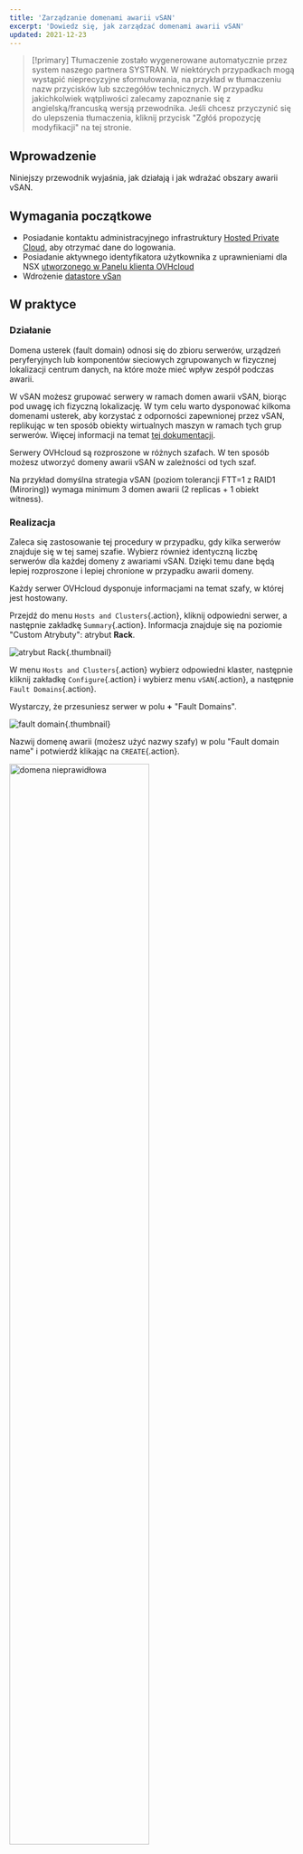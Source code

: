 ```yaml
---
title: 'Zarządzanie domenami awarii vSAN'
excerpt: 'Dowiedz się, jak zarządzać domenami awarii vSAN'
updated: 2021-12-23
---
```


> [!primary]
> Tłumaczenie zostało wygenerowane automatycznie przez system naszego partnera SYSTRAN. W niektórych przypadkach mogą wystąpić nieprecyzyjne sformułowania, na przykład w tłumaczeniu nazw przycisków lub szczegółów technicznych. W przypadku jakichkolwiek wątpliwości zalecamy zapoznanie się z angielską/francuską wersją przewodnika. Jeśli chcesz przyczynić się do ulepszenia tłumaczenia, kliknij przycisk "Zgłóś propozycję modyfikacji" na tej stronie.
> 

## Wprowadzenie

Niniejszy przewodnik wyjaśnia, jak działają i jak wdrażać obszary awarii vSAN.

## Wymagania początkowe

- Posiadanie kontaktu administracyjnego infrastruktury [Hosted Private Cloud](https://www.ovhcloud.com/pl/enterprise/products/hosted-private-cloud/), aby otrzymać dane do logowania.
- Posiadanie aktywnego identyfikatora użytkownika z uprawnieniami dla NSX [utworzonego w Panelu klienta OVHcloud](/links/manager)
- Wdrożenie [datastore vSan](/pages/hosted_private_cloud/hosted_private_cloud_powered_by_vmware/vmware_vsan)

## W praktyce

### Działanie

Domena usterek (fault domain) odnosi się do zbioru serwerów, urządzeń peryferyjnych lub komponentów sieciowych zgrupowanych w fizycznej lokalizacji centrum danych, na które może mieć wpływ zespół podczas awarii.

W vSAN możesz grupować serwery w ramach domen awarii vSAN, biorąc pod uwagę ich fizyczną lokalizację.
W tym celu warto dysponować kilkoma domenami usterek, aby korzystać z odporności zapewnionej przez vSAN, replikując w ten sposób obiekty wirtualnych maszyn w ramach tych grup serwerów. Więcej informacji na temat [tej dokumentacji](https://core.vmware.com/resource/vmware-vsan-design-guide#sec8-sub3).

Serwery OVHcloud są rozproszone w różnych szafach. W ten sposób możesz utworzyć domeny awarii vSAN w zależności od tych szaf.

Na przykład domyślna strategia vSAN (poziom tolerancji FTT=1 z RAID1 (Miroring)) wymaga minimum 3 domen awarii (2 replicas + 1 obiekt witness).

### Realizacja

Zaleca się zastosowanie tej procedury w przypadku, gdy kilka serwerów znajduje się w tej samej szafie. Wybierz również identyczną liczbę serwerów dla każdej domeny z awariami vSAN.
Dzięki temu dane będą lepiej rozproszone i lepiej chronione w przypadku awarii domeny.

Każdy serwer OVHcloud dysponuje informacjami na temat szafy, w której jest hostowany.

Przejdź do menu `Hosts and Clusters`{.action}, kliknij odpowiedni serwer, a następnie zakładkę `Summary`{.action}. Informacja znajduje się na poziomie "Custom Atrybuty": atrybut **Rack**.

![atrybut Rack](images/01.png){.thumbnail}

W menu `Hosts and Clusters`{.action} wybierz odpowiedni klaster, następnie kliknij zakładkę `Configure`{.action} i wybierz menu `vSAN`{.action}, a następnie `Fault Domains`{.action}.

Wystarczy, że przesuniesz serwer w polu **+** "Fault Domains".

![fault domain](images/02.png){.thumbnail}

Nazwij domenę awarii (możesz użyć nazwy szafy) w polu "Fault domain name" i potwierdź klikając na `CREATE`{.action}.

<img src="https://raw.githubusercontent.com/ovh/docs/develop/pages/hosted_private_cloud/hosted_private_cloud_powered_by_vmware/vmware_vsan_fault_domain/images/03.png" alt="domena nieprawidłowa" class="thumbnail" width="70%" height="70%">

Następnie będziesz mógł śledzić postęp zadania tworzenia domeny z awarią w oknie `Recent Tasks`{.action}.

![brat task](images/04.png){.thumbnail}

Powtórz operację na tyle różnych obszarach awarii, że są różne szafy.

![dodanie wielu domen](images/05.png){.thumbnail}

Dodaj serwer w istniejącej domenie awarii, przenosząc go na wybrany serwer, a następnie potwierdź klikając `MOVE`{.action}.

<img src="https://raw.githubusercontent.com/ovh/docs/develop/pages/hosted_private_cloud/hosted_private_cloud_powered_by_vmware/vmware_vsan_fault_domain/images/06.png" alt="dodawanie serwera" class="thumbnail" width="70%" height="70%">

Informacje o wykorzystanej, dostępnej i całkowitej przestrzeni dyskowej wyświetlają się po przelocie nad domeną awarii.

<img src="https://raw.githubusercontent.com/ovh/docs/develop/pages/hosted_private_cloud/hosted_private_cloud_powered_by_vmware/vmware_vsan_fault_domain/images/07.png" alt="domena informacje" class="thumbnail" width="60%" height="60%">

Klaster vSAN ma teraz odporność danych w domenach awarii.

## Sprawdź również

Dołącz do społeczności naszych użytkowników na stronie <https://community.ovh.com/en/>.
